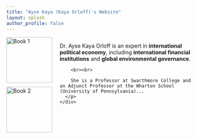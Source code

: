 ```yaml
---
title: "Ayse Kaya (Kaya Orloff)'s Website"
layout: splash
author_profile: false
---
```


<section>
  <div style="display: flex; align-items: flex-start; gap: 20px;">
    <div>
      <img src="images/book1.jpg" alt="Book 1" style="width: 120px; margin-bottom: 10px;" />
      <img src="images/book2.jpg" alt="Book 2" style="width: 120px;" />
    </div>
    <div>
      <p>
        Dr. Ayse Kaya Orloff is an expert in <strong>international political economy</strong>, including
        <strong>international financial institutions</strong> and <strong>global environmental governance</strong>.

        <br><br>

        She is a Professor at Swarthmore College and an Adjunct Professor at the Wharton School (University of Pennsylvania)...
      </p>
    </div>
  </div>
</section>







